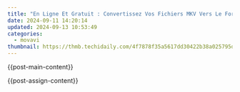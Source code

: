```yaml
---
title: "En Ligne Et Gratuit : Convertissez Vos Fichiers MKV Vers Le Format OGG Parfaitement, Solution Facile À Utiliser Chez Movavi"
date: 2024-09-11 14:20:14
updated: 2024-09-13 10:53:49
categories:
  - movavi
thumbnail: https://thmb.techidaily.com/4f7878f35a5617dd30422b38a025795d7b590bfdd2ba7a274f89a9a6584223ab.jpg
---
```


{{post-main-content}}

<ins class="adsbygoogle"
     style="display:block"
     data-ad-format="autorelaxed"
     data-ad-client="ca-pub-7571918770474297"
     data-ad-slot="1223367746"></ins>

{{post-assign-content}}

<ins class="adsbygoogle"
     style="display:block"
     data-ad-client="ca-pub-7571918770474297"
     data-ad-slot="8358498916"
     data-ad-format="auto"
     data-full-width-responsive="true"></ins>
